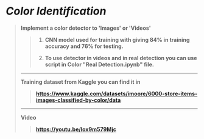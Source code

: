 # ***Color Identification***
> **Implement a color detector to 'Images' or 'Videos'**
>> 1. **CNN model used for training with giving 84% in training accuracy and 76% for testing.**
>> 
>> 2. **To use detector in videos and in real detection you can use script in Color "Real Detection.ipynb" file.**
>
> ------
> 
> **Training dataset from Kaggle you can find it in**
>>**https://www.kaggle.com/datasets/imoore/6000-store-items-images-classified-by-color/data**
>
> ------
> **Video**
>> **https://youtu.be/lox9m579Mjc**
